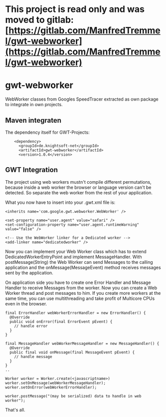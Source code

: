 # This project is read only and was moved to gitlab: [https://gitlab.com/ManfredTremmel/gwt-webworker](https://gitlab.com/ManfredTremmel/gwt-webworker)

# gwt-webworker
WebWorker classes from Googles SpeedTracer extracted as own package to integrate in own projects.

Maven integraten
----------------

The dependency itself for GWT-Projects:

```
    <dependency>
      <groupId>de.knightsoft-net</groupId>
      <artifactId>gwt-webworker</artifactId>
      <version>1.0.4</version>
```

GWT Integration
---------------

The project using web workers mustn't compile different permutations, because inside
a web worker the browser or language version can't be detected. So separate the web worker
from the rest of your application.

What you now have to insert into your .gwt.xml file is:

```
<inherits name='com.google.gwt.webworker.WebWorker' />

<set-property name="user.agent" value="safari" />
<set-configuration-property name="user.agent.runtimeWarning" value="false" />

<!-- Use the WebWorker linker for a Dedicated worker -->
<add-linker name="dedicatedworker" />
```

Now you can implement your Web Worker class which has to extend DedicatedWorkerEntryPoint
and implement MessageHandler. With postMessage(String) the Web Worker can send Messages to
the calling application and the onMessage(MessageEvent) method receives messages sent by the
application.

On application side you have to create one Error Handler and Message Handler to receive 
Messages from the worker. Now you can create a Web Worker thread and post messages to him.
If you create more workers at the same time, you can use multithreading and take profit of
Multicore CPUs even in the browser.

```
final ErrorHandler webWorkerErrorHandler = new ErrorHandler() {
  @Override
  public void onError(final ErrorEvent pEvent) {
    // handle error
  }
}

final MessageHandler webWorkerMessageHandler = new MessageHandler() {
  @Override
  public final void onMessage(final MessageEvent pEvent) {
    // handle message
  }
}
..

Worker worker = Worker.create(<javascriptname>)
worker.setOnMessage(webWorkerMessageHandler);
worker.setOnError(webWorkerErrorHandler);

worker.postMessage("(may be serialized) data to handle in web worker");
```
That's all.
